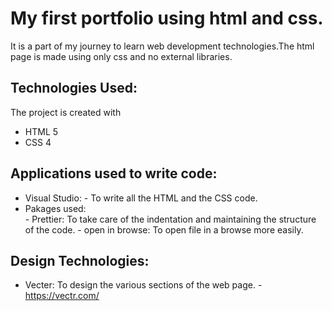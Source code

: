 
# My first portfolio using html and css.

It is a part of my journey to learn web development technologies.The html page is made using only css and no external libraries.

## Technologies Used:
The project is created with

 - HTML 5
 - CSS 4

## Applications used to write code:

 - Visual Studio: 
		 - To write all the HTML and the CSS code.
 - Pakages used:	 			
					 - Prettier: To take care of the indentation and maintaining the structure of the code.
					 - open in browse: To open file in a browse more easily.



## Design Technologies:

 - Vecter:       To design the various sections of the web page.
			- https://vectr.com/


<!--stackedit_data:
eyJoaXN0b3J5IjpbLTIwMzcxMTEzNSwzOTI0Njg3ODMsLTk3OT
I0NDI2NSwtMjA5NDAxMjgzNF19
-->